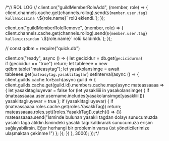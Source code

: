 /*// ROL LOG //
client.on("guildMemberRoleAdd", (member, role) => {
  client.channels.cache.get(channels.rollog).send(`${member.user.tag} kullanıcısına \`${role.name}\` rolü eklendi.`);
});

client.on("guildMemberRoleRemove", (member, role) => {
  client.channels.cache.get(channels.rollog).send(`${member.user.tag} kullanıcısından \`${role.name}\` rolü kaldırıldı.`);
});

// 
const qdbm = require("quick.db")

client.on("ready", async () => {
  let gecicidur = db.get(`gecicidurma`)      
  if (gecicidur == "true") return;
  let tableeee = new qdbm.table("mateasytag");
  let yasakolansimge = await tableeee.get(`mateasytag.yasaklitaglar`)
  setInterval(async () => {
  client.guilds.cache.forEach(async guild => {
  client.guilds.cache.get(guild.id).members.cache.map(async mateassaaaa => {
    let yasaklıtaglıuyevar = false
    for (let yasakliiii in yasakolansimge) {
      if (mateassaaaa.user.username.includes(yasakolansimge[yasakliiii])) 
      yasaklıtaglıuyevar = true
    };
    if (yasaklıtaglıuyevar) {
      if (mateassaaaa.roles.cache.get(roles.YasaklıTag)) return;
      mateassaaaa.roles.set([roles.YasaklıTag]).catch(() => {})
      mateassaaaa.send("İsminde bulunan yasaklı tagdan dolayı sunucumuzda yasaklı taga atıldın.İsmindeki yasaklı tagı kaldırarak sunucumuza erişim sağlayabilirsin. Eğer herhangi bir problemin varsa üst yöneticilerimize ulaşmaktan çekinme !")
    };
  });
  })
  },  3000);
});*/